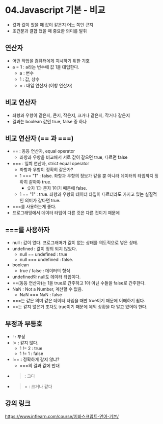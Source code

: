 # 04.Javascript 기본 - 비교

- 값과 값이 있을 때 값이 같은지 어느 쪽인 큰지
- 조건문과 결합 했을 때 중요한 의미를 발휘

## 연산자

- 어떤 작업을 컴퓨터에게 지시하기 위한 기호
- a = 1 : a라는 변수에 값 1을 대입한다.
    - a : 변수
    - 1 : 값, 상수
    - = : 대입 연산자 (이항 연산자)
## 비교 연산자

- 좌항과 우항이 같은지, 큰지, 작은지, 크거나 같은지, 작거나 같은지
- 결과는 boolean 값인 true, false 중 하나

## 비교 연산자 (== 과 ===)

- == : 동등 연산자, equal operator
    - 좌항과 우항을 비교해서 서로 값이 같으면 true, 다르면 false
- === : 일치 연산자, strict equal operator
    - 좌항과 우항이 정확히 같은가?
    - 1 === "1" : false. 좌항과 우항의 정보가 같을 뿐 아니라 데이터의 타입까지 정확히 같아야 true.
        - 숫자 1과 문자 1이기 때문에 false.
    - 1 == "1" : true. 좌항과 우항의 데이터 타입이 다르더라도 가지고 있는 실질적인 의미가 같다면 true.
- ===를 사용하는게 좋다.
- 프로그래밍에서 데이터 타입이 다른 것은 다른 것이기 때문에

## ===를 사용하자

- null : 값이 없다. 프로그래머가 값이 없는 상태를 의도적으로 넣은 상태.
- undefined : 값이 정의 되지 않았다.
    - null == undefined : true
    - null === undefined : false.
- boolean
    - true / false : 데이터의 형식
- undefined와 null도 데이터 타입이다.
- ==(동등 연산자)는 1을 true로 간주하고 1아 아닌 수들을 false로 간주한다.
- NaN : Not a Number, 계산할 수 없음.
    - NaN === NaN : false
- ===는 같은 의미 같은 데이터 타입을 때만 true이기 때문에 이해하기 쉽다.
- ==는 같지 않은거 조차도 true이기 때문에 예외 상황을 다 알고 있어야 한다.

## 부정과 부등호

- ! : 부정
- != : 같지 않다.
    - 1 != 2 : true
    - 1 != 1 : false
- !== : 정확하게 같지 않냐?
    - ===의 결과 값에 반대
- > : 크다
- >= : 크거나 같다

## 강의 링크
https://www.inflearn.com/course/지바스크립트-언어-기본/